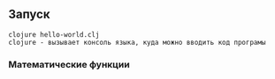 ## Запуск 

    clojure hello-world.clj
    clojure - вызывает консоль языка, куда можно вводить код програмы

### Математические функции
